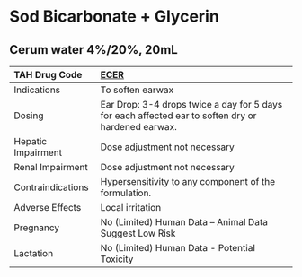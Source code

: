 # Sod Bicarbonate + Glycerin

## Cerum water 4%/20%, 20mL

| TAH Drug Code      | [ECER](https://www.tahsda.org.tw/drugs/hissearch.php?drug_code=ECER)                               |
|:-------------------|:---------------------------------------------------------------------------------------------------|
| Indications        | To soften earwax                                                                                   |
| Dosing             | Ear Drop: 3-4 drops twice a day for 5 days for each affected ear to soften dry or hardened earwax. |
| Hepatic Impairment | Dose adjustment not necessary                                                                      |
| Renal Impairment   | Dose adjustment not necessary                                                                      |
| Contraindications  | Hypersensitivity to any component of the formulation.                                              |
| Adverse Effects    | Local irritation                                                                                   |
| Pregnancy          | No (Limited) Human Data – Animal Data Suggest Low Risk                                             |
| Lactation          | No (Limited) Human Data - Potential Toxicity                                                       |

